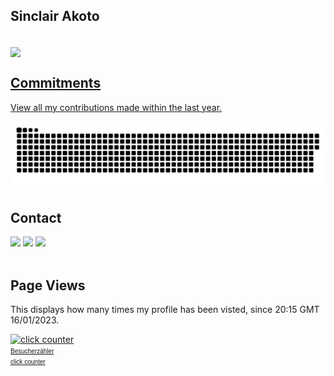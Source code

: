 ## Sinclair Akoto
</br>

 <div>
  <a href="https://github.com/SinclairPythonAkoto/">
  <img align="center" src="https://github-readme-stats.vercel.app/api?username=SinclairPythonAkoto&show_icons=true&theme=dracula&include_all_commits=true&count_private=true&hide=issues"/>
</div>
 
 ## Commitments
 <p>View all my contributions made within the last year.</p>
<a href=#><img src="contributions.svg"></a>
  
</br>

## Contact 
<div> 
  <a href="https://www.linkedin.com/in/sinclair-akoto-a6997a146/" target="_blank"><img src="https://img.shields.io/badge/-LinkedIn-%230077B5?style=for-the-badge&logo=linkedin&logoColor=white" target="_blank"></a> 
  <a href="https://twitter.com/SinclairPython" target="_blank"><img src="https://img.shields.io/badge/-Twitter-%23EA4335?style=for-the-badge&logo=youtube&logoColor=white" target="_blank"></a>
  <a href = "mailto: SinclairAkoto@gmail.com"><img src="https://img.shields.io/badge/-Gmail-%23333?style=for-the-badge&logo=gmail&logoColor=white" target="_blank"></a>
 </br>
</br> 
</div>

## Page Views
<div>
 <p>
  This displays how many times my profile has been visted, since 20:15 GMT 16/01/2023.
 </p>
 <a href="http://www.web-counter.net" title="click counter"><img src="http://www.web-counter.net/count_20091204.php?c=NJfOyisK7pB" style="border:0;padding:0;margin:0;" alt="click counter"></a><br/><font size="1" face="Arial"><a href="http://de.web-counter.net" title="Besucherzähler">Besucherzähler</a><br/><a href="http://www.web-counter.net" title="click counter">click counter</a></font>
</div>

